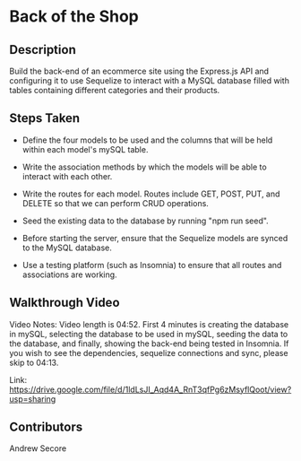 # Back of the Shop

## Description
Build the back-end of an ecommerce site using the Express.js API and configuring it to use Sequelize to interact with a MySQL database filled with tables containing different categories and their products.

## Steps Taken
* Define the four models to be used and the columns that will be held within each model's mySQL table.

* Write the association methods by which the models will be able to interact with each other.

* Write the routes for each model. Routes include GET, POST, PUT, and DELETE so that we can perform CRUD operations. 

* Seed the existing data to the database by running "npm run seed".

* Before starting the server, ensure that the Sequelize models are synced to the MySQL database.

* Use a testing platform (such as Insomnia) to ensure that all routes and associations are working.

## Walkthrough Video

Video Notes: Video length is 04:52. First 4 minutes is creating the database in mySQL, selecting the database to be used in mySQL, seeding the data to the database, and finally, showing the back-end being tested in Insomnia. If you wish to see the dependencies, sequelize connections and sync, please skip to 04:13.

Link: https://drive.google.com/file/d/1ldLsJI_Aqd4A_RnT3qfPg6zMsyflQoot/view?usp=sharing

## Contributors
Andrew Secore